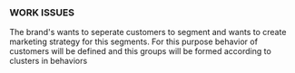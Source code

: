 ### WORK ISSUES ###

The brand's wants to seperate customers to segment and wants to create marketing strategy for this segments. For this purpose behavior of customers will be defined and this groups will be formed according to clusters in behaviors 
